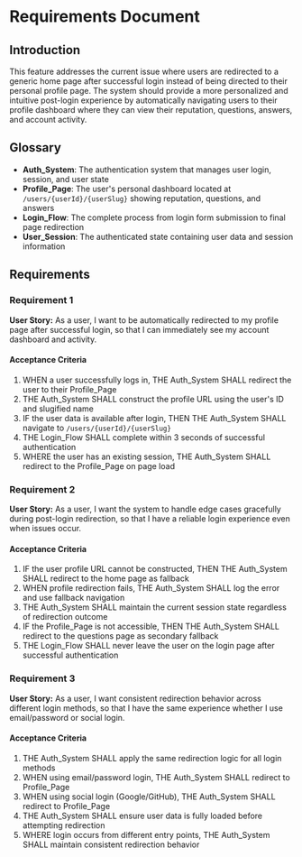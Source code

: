 # Requirements Document

## Introduction

This feature addresses the current issue where users are redirected to a generic home page after successful login instead of being directed to their personal profile page. The system should provide a more personalized and intuitive post-login experience by automatically navigating users to their profile dashboard where they can view their reputation, questions, answers, and account activity.

## Glossary

- **Auth_System**: The authentication system that manages user login, session, and user state
- **Profile_Page**: The user's personal dashboard located at `/users/{userId}/{userSlug}` showing reputation, questions, and answers
- **Login_Flow**: The complete process from login form submission to final page redirection
- **User_Session**: The authenticated state containing user data and session information

## Requirements

### Requirement 1

**User Story:** As a user, I want to be automatically redirected to my profile page after successful login, so that I can immediately see my account dashboard and activity.

#### Acceptance Criteria

1. WHEN a user successfully logs in, THE Auth_System SHALL redirect the user to their Profile_Page
2. THE Auth_System SHALL construct the profile URL using the user's ID and slugified name
3. IF the user data is available after login, THEN THE Auth_System SHALL navigate to `/users/{userId}/{userSlug}`
4. THE Login_Flow SHALL complete within 3 seconds of successful authentication
5. WHERE the user has an existing session, THE Auth_System SHALL redirect to the Profile_Page on page load

### Requirement 2

**User Story:** As a user, I want the system to handle edge cases gracefully during post-login redirection, so that I have a reliable login experience even when issues occur.

#### Acceptance Criteria

1. IF the user profile URL cannot be constructed, THEN THE Auth_System SHALL redirect to the home page as fallback
2. WHEN profile redirection fails, THE Auth_System SHALL log the error and use fallback navigation
3. THE Auth_System SHALL maintain the current session state regardless of redirection outcome
4. IF the Profile_Page is not accessible, THEN THE Auth_System SHALL redirect to the questions page as secondary fallback
5. THE Login_Flow SHALL never leave the user on the login page after successful authentication

### Requirement 3

**User Story:** As a user, I want consistent redirection behavior across different login methods, so that I have the same experience whether I use email/password or social login.

#### Acceptance Criteria

1. THE Auth_System SHALL apply the same redirection logic for all login methods
2. WHEN using email/password login, THE Auth_System SHALL redirect to Profile_Page
3. WHEN using social login (Google/GitHub), THE Auth_System SHALL redirect to Profile_Page
4. THE Auth_System SHALL ensure user data is fully loaded before attempting redirection
5. WHERE login occurs from different entry points, THE Auth_System SHALL maintain consistent redirection behavior